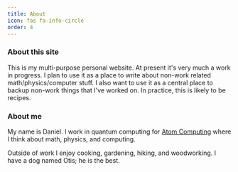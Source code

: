```yaml
---
title: About
icon: fas fa-info-circle
order: 4
---
```


### About this site

This is my multi-purpose personal website. At present it's very much a work in progress. I plan to use it as a place to write about non-work related math/physics/computer stuff. I also want to use it as a central place to backup non-work things that I've worked on. In practice, this is likely to be recipes.

### About me

My name is Daniel. I work in quantum computing for [Atom Computing](https://www.atom-computing.com) where I think about math, physics, and computing.  

Outside of work I enjoy cooking, gardening, hiking, and woodworking. I have a dog named Otis; he is the best.

